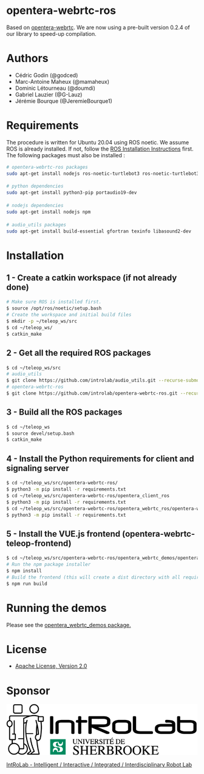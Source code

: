 # opentera-webrtc-ros

Based on [opentera-webrtc](https://github.com/introlab/opentera-webrtc). We are now using a pre-built version 0.2.4 of our library to speed-up compilation.


# Authors

* Cédric Godin (@godced)
* Marc-Antoine Maheux (@mamaheux)
* Dominic Létourneau (@doumdi)
* Gabriel Lauzier (@G-Lauz)
* Jérémie Bourque (@JeremieBourque1)

# Requirements

The procedure is written for Ubuntu 20.04 using ROS noetic. We assume ROS is already installed. If not, follow the [ROS Installation Instructions](http://wiki.ros.org/noetic/Installation/Ubuntu) first. The following packages must also be installed :

```bash
# opentera-webrtc-ros packages
sudo apt-get install nodejs ros-noetic-turtlebot3 ros-noetic-turtlebot3-gazebo ros-noetic-dwa-local-planner ros-noetic-rtabmap-ros

# python dependencies
sudo apt-get install python3-pip portaudio19-dev

# nodejs dependencies
sudo apt-get install nodejs npm

# audio_utils packages
sudo apt-get install build-essential gfortran texinfo libasound2-dev
```


# Installation

## 1 - Create a catkin workspace (if not already done)

```bash
# Make sure ROS is installed first. 
$ source /opt/ros/noetic/setup.bash
# Create the workspace and initial build files
$ mkdir -p ~/teleop_ws/src
$ cd ~/teleop_ws/
$ catkin_make
```

## 2 - Get all the required ROS packages
```bash
$ cd ~/teleop_ws/src
# audio_utils
$ git clone https://github.com/introlab/audio_utils.git --recurse-submodules
# opentera-webrtc-ros
$ git clone https://github.com/introlab/opentera-webrtc-ros.git --recurse-submodules
```

## 3 - Build all the ROS packages
```bash
$ cd ~/teleop_ws
$ source devel/setup.bash
$ catkin_make
```

## 4 - Install the Python requirements for client and signaling server
```bash
$ cd ~/teleop_ws/src/opentera-webrtc-ros/
$ python3 -m pip install -r requirements.txt
$ cd ~/teleop_ws/src/opentera-webrtc-ros/opentera_client_ros
$ python3 -m pip install -r requirements.txt
$ cd ~/teleop_ws/src/opentera-webrtc-ros/opentera_webrtc_ros/opentera-webrtc/signaling-server
$ python3 -m pip install -r requirements.txt
```

## 5 - Install the VUE.js frontend (opentera-webrtc-teleop-frontend)
```bash
$ cd ~/teleop_ws/src/opentera-webrtc-ros/opentera_webrtc_demos/opentera-webrtc-teleop-frontend/teleop-vue
# Run the npm package installer
$ npm install
# Build the frontend (this will create a dist directory with all required files)
$ npm run build
```

# Running the demos

Please see the [opentera_webrtc_demos package.](opentera_webrtc_demos/README.md)


# License

* [Apache License, Version 2.0](LICENSE)

# Sponsor

![IntRoLab](images/IntRoLab.png)

[IntRoLab - Intelligent / Interactive / Integrated / Interdisciplinary Robot Lab](https://introlab.3it.usherbrooke.ca)

